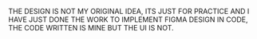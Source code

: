THE DESIGN IS NOT MY ORIGINAL IDEA, ITS JUST FOR PRACTICE AND I HAVE JUST DONE THE WORK TO IMPLEMENT FIGMA DESIGN IN CODE,
THE CODE WRITTEN IS MINE BUT THE UI IS NOT.
